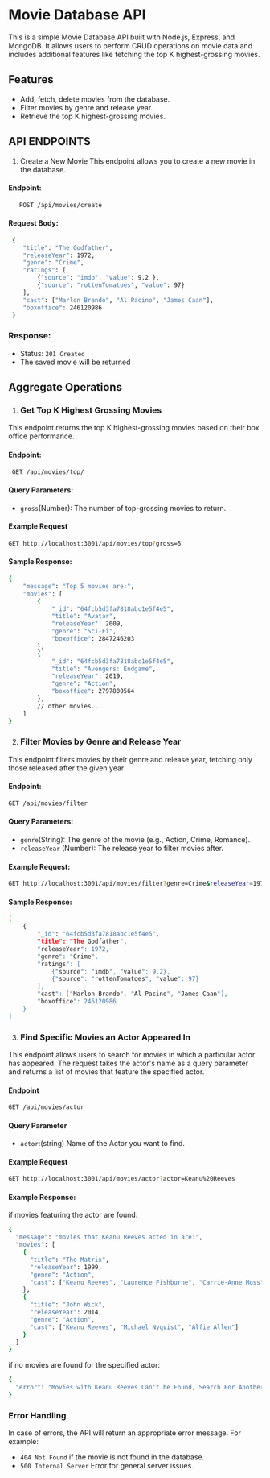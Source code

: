 # Movie Database API

This is a simple Movie Database API built with Node.js, Express, and MongoDB. It allows users to perform CRUD operations on movie data and includes additional features like fetching the top K highest-grossing movies.

## Features

- Add, fetch, delete movies from the database.
- Filter movies by genre and release year.
- Retrieve the top K highest-grossing movies.

## API ENDPOINTS

1. Create a New Movie
This endpoint allows you to create a new movie in the database.

#### Endpoint:

```bash
   POST /api/movies/create 
```

#### Request Body: 

```bash
 {
    "title": "The Godfather",
    "releaseYear": 1972,
    "genre": "Crime",
    "ratings": [
        {"source": "imdb", "value": 9.2 },
        {"source": "rottenTomatoes", "value": 97}
    ],
    "cast": ["Marlon Brando", "Al Pacino", "James Caan"],
    "boxoffice": 246120986
 } 
```

### Response:
- Status: `201 Created`
- The saved movie will be returned

## Aggregate Operations

1. ### Get Top K Highest Grossing Movies
This endpoint returns the top K highest-grossing movies based on their box office performance.

#### Endpoint:

```bash
 GET /api/movies/top/
```
#### Query Parameters:
- `gross`(Number): The number of top-grossing movies to return.

#### Example Request

```bash
GET http://localhost:3001/api/movies/top?gross=5
```
#### Sample Response: 

```bash
{
    "message": "Top 5 movies are:",
    "movies": [
        {
            "_id": "64fcb5d3fa7818abc1e5f4e5",
            "title": "Avatar",
            "releaseYear": 2009,
            "genre": "Sci-Fi",
            "boxoffice": 2847246203
        },
        {
            "_id": "64fcb5d3fa7818abc1e5f4e5",
            "title": "Avengers: Endgame",
            "releaseYear": 2019,
            "genre": "Action",
            "boxoffice": 2797800564
        },
        // other movies...
    ]
}

```

2. ### Filter Movies by Genre and Release Year
This endpoint filters movies by their genre and release year, fetching only those released after the given year

#### Endpoint:

```bash
GET /api/movies/filter
```
#### Query Parameters:
- `genre`(String): The genre of the movie (e.g., Action, Crime, Romance).
- `releaseYear` (Number): The release year to filter movies after.

#### Example Request:
```bash
GET http://localhost:3001/api/movies/filter?genre=Crime&releaseYear=1971
```

#### Sample Response: 
```bash
[
    {
        "_id": "64fcb5d3fa7818abc1e5f4e5",
        "title": "The Godfather",
        "releaseYear": 1972,
        "genre": "Crime",
        "ratings": [
            {"source": "imdb", "value": 9.2},
            {"source": "rottenTomatoes", "value": 97}
        ],
        "cast": ["Marlon Brando", "Al Pacino", "James Caan"],
        "boxoffice": 246120986
    }
]
```

3. ### Find Specific Movies an Actor Appeared In
This endpoint allows users to search for movies in which a particular actor has appeared. The request takes the actor's name as a query parameter and returns a list of movies that feature the specified actor.

#### Endpoint

```bash
GET /api/movies/actor
```

#### Query Parameter
- `actor`:(string) Name of the Actor you want to find.

#### Example Request

``` bash
GET http://localhost:3001/api/movies/actor?actor=Keanu%20Reeves
```

#### Example Response: 
if movies featuring the actor are found:
```bash
{
  "message": "movies that Keanu Reeves acted in are:",
  "movies": [
    {
      "title": "The Matrix",
      "releaseYear": 1999,
      "genre": "Action",
      "cast": ["Keanu Reeves", "Laurence Fishburne", "Carrie-Anne Moss"]
    },
    {
      "title": "John Wick",
      "releaseYear": 2014,
      "genre": "Action",
      "cast": ["Keanu Reeves", "Michael Nyqvist", "Alfie Allen"]
    }
  ]
}
```

if no movies are found for the specified actor:

```bash
{
  "error": "Movies with Keanu Reeves Can't be Found, Search For Another Actor!"
}
```

### Error Handling
In case of errors, the API will return an appropriate error message. For example:

- `404 Not Found` if the movie is not found in the database.
- `500 Internal Server` Error for general server issues.
